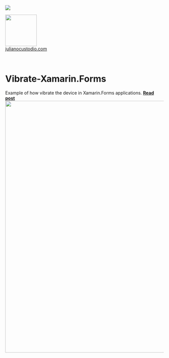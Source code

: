 



<image src="https://camo.githubusercontent.com/f13bbe855abf1e435732ed337f17d7d9e09657ad/68747470733a2f2f63686f6866692e76697375616c73747564696f2e636f6d2f5f617069732f7075626c69632f6275696c642f646566696e6974696f6e732f62396130313732632d303932362d343262382d616632662d3234393533393737336261352f31332f6261646765"/>



  <a href="http://julianocustodio.com" target="_blank"><image width="100px" src="https://julianocustodiosite.files.wordpress.com/2017/02/cropped-logojuliano.png?w=300&h=300&crop=1"/></a>
 <br/><a href="http://julianocustodio.com">julianocustodio.com</a>

 
<br/>


# Vibrate-Xamarin.Forms
Example of how vibrate the device in Xamarin.Forms applications.
<a href="https://julianocustodio.com/vibrate/" target="_blank"><b> Read post</b></a></br> 
<a href="https://julianocustodio.com/vibrate/">
<image width="800px" src="https://julianocustodiosite.files.wordpress.com/2018/04/walldevicevibrate.png?w=768"/></a>

<br/>



